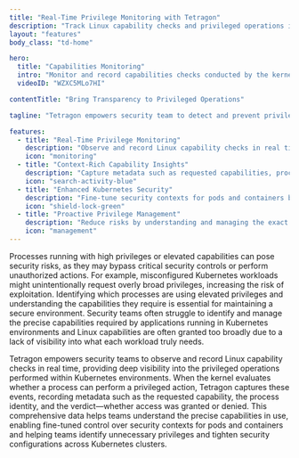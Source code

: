 ```yaml
---
title: "Real-Time Privilege Monitoring with Tetragon"
description: "Track Linux capability checks and privileged operations in Kubernetes for precise control and enhanced security."
layout: "features"
body_class: "td-home"

hero:
  title: "Capabilities Monitoring"
  intro: "Monitor and record capabilities checks conducted by the kernel on behalf of applications during privileged operations.⁠"
  videoID: "WZXC5MLo7HI"

contentTitle: "Bring Transparency to Privileged Operations"

tagline: "Tetragon empowers security team to detect and prevent privilege abuse"

features:
  - title: "Real-Time Privilege Monitoring"
    description: "Observe and record Linux capability checks in real time, gaining visibility into privileged operations."
    icon: "monitoring"
  - title: "Context-Rich Capability Insights"
    description: "Capture metadata such as requested capabilities, process identity, and access verdicts for precise analysis."
    icon: "search-activity-blue"
  - title: "Enhanced Kubernetes Security"
    description: "Fine-tune security contexts for pods and containers by identifying unnecessary privileges and misconfigurations."
    icon: "shield-lock-green"
  - title: "Proactive Privilege Management"
    description: "Reduce risks by understanding and managing the exact capabilities required by workloads in Kubernetes environments."
    icon: "management"
---
```


Processes running with high privileges or elevated capabilities can pose security risks, as they may bypass critical security controls or perform unauthorized actions. For example, misconfigured Kubernetes workloads might unintentionally request overly broad privileges, increasing the risk of exploitation. Identifying which processes are using elevated privileges and understanding the capabilities they require is essential for maintaining a secure environment. Security teams often struggle to identify and manage the precise capabilities required by applications running in Kubernetes environments and Linux capabilities are often granted too broadly due to a lack of visibility into what each workload truly needs.

Tetragon empowers security teams to observe and record Linux capability checks in real time, providing deep visibility into the privileged operations performed within Kubernetes environments. When the kernel evaluates whether a process can perform a privileged action, Tetragon captures these events, recording metadata such as the requested capability, the process identity, and the verdict—whether access was granted or denied. This comprehensive data helps teams understand the precise capabilities in use, enabling fine-tuned control over security contexts for pods and containers and ​​helping teams identify unnecessary privileges and tighten security configurations across Kubernetes clusters.
